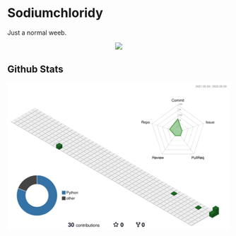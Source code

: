 # Sodiumchloridy

Just a normal weeb.

<div align="center">
<a href="https://discord.com/users/418732009926688768"><img src="https://discord.c99.nl/widget/theme-3/418732009926688768.png" height="100px"></a>
</div>

## Github Stats

![](./profile-3d-contrib/profile-green-animate.svg)
